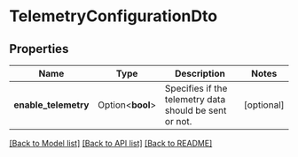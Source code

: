 # TelemetryConfigurationDto

## Properties

Name | Type | Description | Notes
------------ | ------------- | ------------- | -------------
**enable_telemetry** | Option<**bool**> | Specifies if the telemetry data should be sent or not. | [optional]

[[Back to Model list]](../README.md#documentation-for-models) [[Back to API list]](../README.md#documentation-for-api-endpoints) [[Back to README]](../README.md)


